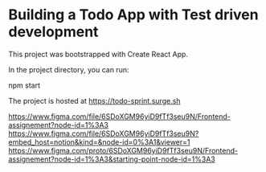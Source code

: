 # Building a Todo App with Test driven development

This project was bootstrapped with Create React App.

In the project directory, you can run:

npm start

The project is hosted at https://todo-sprint.surge.sh

https://www.figma.com/file/6SDoXGM96yiD9fTf3seu9N/Frontend-assignement?node-id=1%3A3
https://www.figma.com/file/6SDoXGM96yiD9fTf3seu9N?embed_host=notion&kind=&node-id=0%3A1&viewer=1
https://www.figma.com/proto/6SDoXGM96yiD9fTf3seu9N/Frontend-assignement?node-id=1%3A3&starting-point-node-id=1%3A3